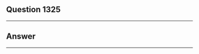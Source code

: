 Question 1325
------------------------

------------------------
Answer
------------------------

------------------------